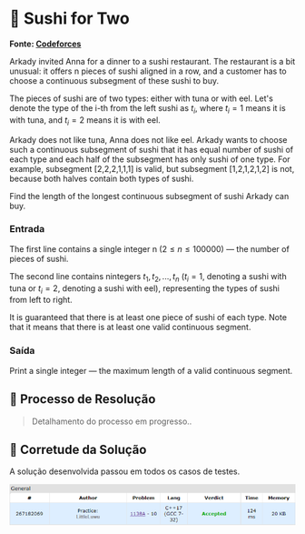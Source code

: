# 🍣 Sushi for Two

**Fonte: [Codeforces](https://codeforces.com/problemset/problem/1138/A)**

Arkady invited Anna for a dinner to a sushi restaurant. The restaurant is a bit unusual: it offers n
 pieces of sushi aligned in a row, and a customer has to choose a continuous subsegment of these sushi to buy.

The pieces of sushi are of two types: either with tuna or with eel. Let's denote the type of the i-th from the left sushi as $t_i$, where $t_i=1$ means it is with tuna, and $t_i=2$ means it is with eel.

Arkady does not like tuna, Anna does not like eel. Arkady wants to choose such a continuous subsegment of sushi that it has equal number of sushi of each type and each half of the subsegment has only sushi of one type. For example, subsegment [2,2,2,1,1,1] is valid, but subsegment [1,2,1,2,1,2] is not, because both halves contain both types of sushi.

Find the length of the longest continuous subsegment of sushi Arkady can buy.

### Entrada
The first line contains a single integer n ($2≤n≤100000$) — the number of pieces of sushi.

The second line contains nintegers $t_1, t_2, ..., t_n$ ($t_i=1$, denoting a sushi with tuna or $t_i=2$, denoting a sushi with eel), representing the types of sushi from left to right.

It is guaranteed that there is at least one piece of sushi of each type. Note that it means that there is at least one valid continuous segment.

### Saída
Print a single integer — the maximum length of a valid continuous segment.

## 🧩 Processo de Resolução

> Detalhamento do processo em progresso..

## 📝 Corretude da Solução
A solução desenvolvida passou em todos os casos de testes.

![Accepted](img/accepted.png)